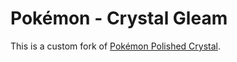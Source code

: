 # Pokémon - Crystal Gleam

This is a custom fork of [Pokémon Polished Crystal](https://github.com/Rangi42/polishedcrystal).